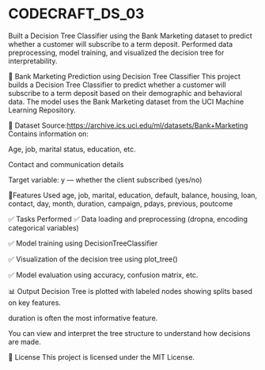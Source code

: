 # CODECRAFT_DS_03
Built a Decision Tree Classifier using the Bank Marketing dataset to predict whether a customer will subscribe to a term deposit. Performed data preprocessing, model training, and visualized the decision tree for interpretability.

🧠 Bank Marketing Prediction using Decision Tree Classifier
This project builds a Decision Tree Classifier to predict whether a customer will subscribe to a term deposit based on their demographic and behavioral data. The model uses the Bank Marketing dataset from the UCI Machine Learning Repository.

📂 Dataset
Source:https://archive.ics.uci.edu/ml/datasets/Bank+Marketing
Contains information on:

Age, job, marital status, education, etc.

Contact and communication details

Target variable: y — whether the client subscribed (yes/no)

🔧Features Used 
age, job, marital, education, default, balance, housing, loan, contact, day, month, duration, campaign, pdays, previous, poutcome

✅ Tasks Performed
✅ Data loading and preprocessing (dropna, encoding categorical variables)

✅ Model training using DecisionTreeClassifier

✅ Visualization of the decision tree using plot_tree()

✅ Model evaluation using accuracy, confusion matrix, etc.

📊 Output
Decision Tree is plotted with labeled nodes showing splits based on key features.

duration is often the most informative feature.

You can view and interpret the tree structure to understand how decisions are made.


📜 License
This project is licensed under the MIT License.
